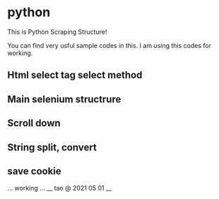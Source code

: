 # python
This is Python Scraping Structure!

You can find very usful sample codes in this.
I am using this codes for working.
## Html select tag select method
## Main selenium structrure
## Scroll down
## String split, convert
## save cookie
... working ...
__ tao @ 2021 05 01 __
